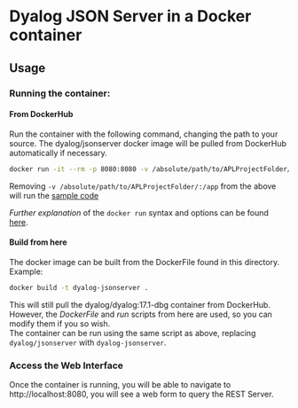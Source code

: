 # Dyalog JSON Server in a Docker container
## Usage
### Running the container:
#### From DockerHub
Run the container with the following command, changing the path to your source. The dyalog/jsonserver docker image will be pulled from DockerHub automatically if necessary.
```sh
docker run -it --rm -p 8080:8080 -v /absolute/path/to/APLProjectFolder/:/app dyalog/jsonserver
```  
Removing ```-v /absolute/path/to/APLProjectFolder/:/app``` from the above will run the [sample code](https://github.com/Dyalog/JSONServer/tree/master/Sample)  
  
_Further explanation_ of the ```docker run``` syntax and options can be found [here](https://docs.docker.com/engine/reference/commandline/run/#description).
#### Build from here
The docker image can be built from the DockerFile found in this directory. Example:  
```sh
docker build -t dyalog-jsonserver .
```  
This will still pull the dyalog/dyalog:17.1-dbg container from DockerHub. However, the *DockerFile* and *run* scripts from here are used, so you can modify them if you so wish.  
The container can be run using the same script as above, replacing ```dyalog/jsonserver``` with ```dyalog-jsonserver```.
### Access the Web Interface

Once the container is running, you will be able to navigate to http://localhost:8080, you will see a web form to query the REST Server.

